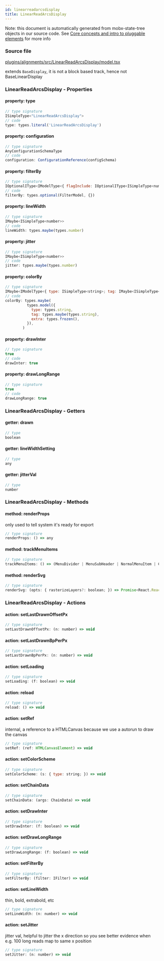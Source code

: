 ```yaml
---
id: linearreadarcsdisplay
title: LinearReadArcsDisplay
---
```


Note: this document is automatically generated from mobx-state-tree objects in
our source code. See
[Core concepts and intro to pluggable elements](/docs/developer_guide/) for more
info

### Source file

[plugins/alignments/src/LinearReadArcsDisplay/model.tsx](https://github.com/GMOD/jbrowse-components/blob/main/plugins/alignments/src/LinearReadArcsDisplay/model.tsx)

extends `BaseDisplay`, it is not a block based track, hence not
BaseLinearDisplay

### LinearReadArcsDisplay - Properties

#### property: type

```js
// type signature
ISimpleType<"LinearReadArcsDisplay">
// code
type: types.literal('LinearReadArcsDisplay')
```

#### property: configuration

```js
// type signature
AnyConfigurationSchemaType
// code
configuration: ConfigurationReference(configSchema)
```

#### property: filterBy

```js
// type signature
IOptionalIType<IModelType<{ flagInclude: IOptionalIType<ISimpleType<number>, [undefined]>; flagExclude: IOptionalIType<ISimpleType<number>, [undefined]>; readName: IMaybe<...>; tagFilter: IMaybe<...>; }, {}, _NotCustomized, _NotCustomized>, [...]>
// code
filterBy: types.optional(FilterModel, {})
```

#### property: lineWidth

```js
// type signature
IMaybe<ISimpleType<number>>
// code
lineWidth: types.maybe(types.number)
```

#### property: jitter

```js
// type signature
IMaybe<ISimpleType<number>>
// code
jitter: types.maybe(types.number)
```

#### property: colorBy

```js
// type signature
IMaybe<IModelType<{ type: ISimpleType<string>; tag: IMaybe<ISimpleType<string>>; extra: IType<any, any, any>; }, {}, _NotCustomized, _NotCustomized>>
// code
colorBy: types.maybe(
          types.model({
            type: types.string,
            tag: types.maybe(types.string),
            extra: types.frozen(),
          }),
        )
```

#### property: drawInter

```js
// type signature
true
// code
drawInter: true
```

#### property: drawLongRange

```js
// type signature
true
// code
drawLongRange: true
```

### LinearReadArcsDisplay - Getters

#### getter: drawn

```js
// type
boolean
```

#### getter: lineWidthSetting

```js
// type
any
```

#### getter: jitterVal

```js
// type
number
```

### LinearReadArcsDisplay - Methods

#### method: renderProps

only used to tell system it's ready for export

```js
// type signature
renderProps: () => any
```

#### method: trackMenuItems

```js
// type signature
trackMenuItems: () => (MenuDivider | MenuSubHeader | NormalMenuItem | CheckboxMenuItem | RadioMenuItem | SubMenuItem | { ...; } | { ...; })[]
```

#### method: renderSvg

```js
// type signature
renderSvg: (opts: { rasterizeLayers?: boolean; }) => Promise<React.ReactNode>
```

### LinearReadArcsDisplay - Actions

#### action: setLastDrawnOffsetPx

```js
// type signature
setLastDrawnOffsetPx: (n: number) => void
```

#### action: setLastDrawnBpPerPx

```js
// type signature
setLastDrawnBpPerPx: (n: number) => void
```

#### action: setLoading

```js
// type signature
setLoading: (f: boolean) => void
```

#### action: reload

```js
// type signature
reload: () => void
```

#### action: setRef

internal, a reference to a HTMLCanvas because we use a autorun to draw the
canvas

```js
// type signature
setRef: (ref: HTMLCanvasElement) => void
```

#### action: setColorScheme

```js
// type signature
setColorScheme: (s: { type: string; }) => void
```

#### action: setChainData

```js
// type signature
setChainData: (args: ChainData) => void
```

#### action: setDrawInter

```js
// type signature
setDrawInter: (f: boolean) => void
```

#### action: setDrawLongRange

```js
// type signature
setDrawLongRange: (f: boolean) => void
```

#### action: setFilterBy

```js
// type signature
setFilterBy: (filter: IFilter) => void
```

#### action: setLineWidth

thin, bold, extrabold, etc

```js
// type signature
setLineWidth: (n: number) => void
```

#### action: setJitter

jitter val, helpful to jitter the x direction so you see better evidence when
e.g. 100 long reads map to same x position

```js
// type signature
setJitter: (n: number) => void
```
